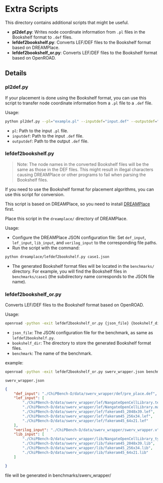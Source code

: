 # Extra Scripts

This directory contains additional scripts that might be useful.

- **pl2def.py**: Writes node coordinate information from `.pl` files in the Bookshelf format to `.def` files.
- **lefdef2bookshelf.py**: Converts LEF/DEF files to the Bookshelf format based on DREAMPlace.
- **lefdef2bookshelf_or.py**: Converts LEF/DEF files to the Bookshelf format based on OpenROAD.

## Details

### **pl2def.py**

If your placement is done using the Bookshelf format, you can use this script to transfer node coordinate information from a `.pl` file to a `.def` file.

Usage:
```bash
python pl2def.py --pl="example.pl" --inputdef="input.def" --outputdef="output.def"
```
- `pl`: Path to the input `.pl` file.
- `inputdef`: Path to the input `.def` file.
- `outputdef`: Path to the output `.def` file.

### **lefdef2bookshelf.py**

> Note: The node names in the converted Bookshelf files will be the same as those in the DEF files. This might result in illegal characters causing DREAMPlace or other programs to fail when parsing the Bookshelf files.

If you need to use the Bookshelf format for placement algorithms, you can use this script for conversion.

This script is based on DREAMPlace, so you need to install [DREAMPlace](https://github.com/limbo018/DREAMPlace) first.

Place this script in the `dreamplace/` directory of DREAMPlace.

Usage:
- Configure the DREAMPlace JSON configuration file: Set `def_input`, `lef_input`, `lib_input`, and `verilog_input` to the corresponding file paths.
- Run the script with the command:
```bash
python dreamplace/lefdef2bookshelf.py case1.json
```
- The generated Bookshelf format files will be located in the `benchmarks/` directory. For example, you will find the Bookshelf files in `benchmarks/case1` (the subdirectory name corresponds to the JSON file name).

### **lefdef2bookshelf_or.py**

Converts LEF/DEF files to the Bookshelf format based on OpenROAD.

Usage:
```bash
openroad -python -exit lefdef2bookshelf_or.py {json_file} {bookshelf_dir} {benchmark}
```
- `json_file`: The JSON configuration file for the benchmark, as same as `lefdef2bookshelf.py`.
- `bookshelf_dir`: The directory to store the generated Bookshelf format files.
- `benchmark`: The name of the benchmark.

example:
```bash
openroad -python -exit lefdef2bookshelf_or.py swerv_wrapper.json benchmarks/ swerv_wrapper
```

`swerv_wrapper.json`
```json
{
    "def_input": "./ChiPBench-D/data/swerv_wrapper/def/pre_place.def",
    "lef_input": [
        "./ChiPBench-D/data/swerv_wrapper/lef/NangateOpenCellLibrary.tech.lef",
        "./ChiPBench-D/data/swerv_wrapper/lef/NangateOpenCellLibrary.macro.mod.lef",
        "./ChiPBench-D/data/swerv_wrapper/lef/fakeram45_2048x39.lef",
        "./ChiPBench-D/data/swerv_wrapper/lef/fakeram45_256x34.lef",
        "./ChiPBench-D/data/swerv_wrapper/lef/fakeram45_64x21.lef"
    ],
    "verilog_input": "./ChiPBench-D/data/swerv_wrapper/swerv_wrapper.v",
    "lib_input": [
        "./ChiPBench-D/data/swerv_wrapper/lib/NangateOpenCellLibrary_typical.lib",
        "./ChiPBench-D/data/swerv_wrapper/lib/fakeram45_2048x39.lib",
        "./ChiPBench-D/data/swerv_wrapper/lib/fakeram45_256x34.lib",
        "./ChiPBench-D/data/swerv_wrapper/lib/fakeram45_64x21.lib"
    ]

}
```

file will be generated in benchmarks/swerv_wrapper/


